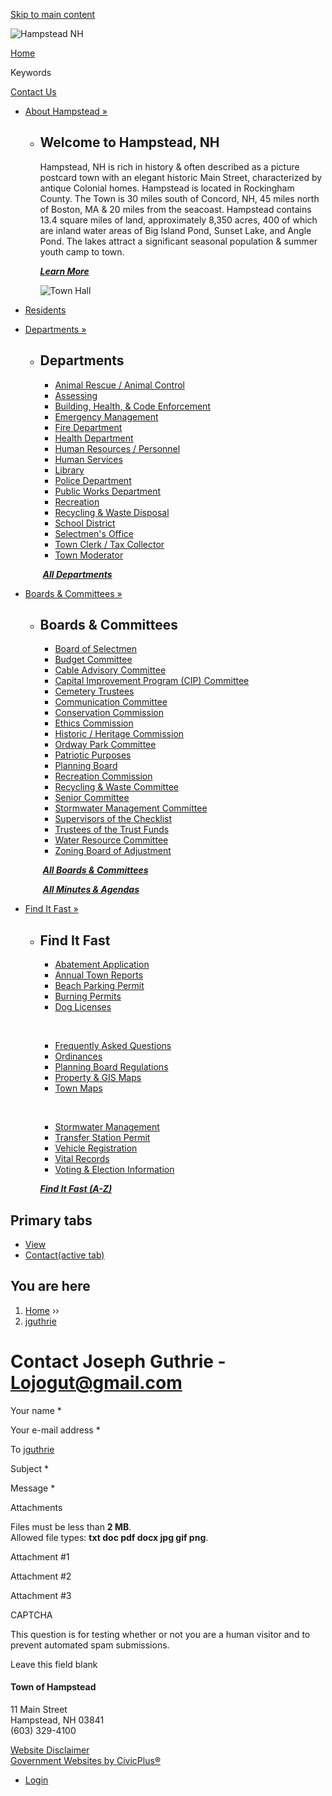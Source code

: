 [Skip to main content](https://www.hampsteadnh.us/user/60/contact/)

![Hampstead NH](https://www.hampsteadnh.us/sites/all/themes/custom/sites/hampsteadnh/vts_hampsteadnh/logo.png)

[Home](https://www.hampsteadnh.us)

Keywords

[Contact Us](https://www.hampsteadnh.us/webforms/contact-us) 

- [About Hampstead »](https://www.hampsteadnh.us/about-hampstead)
  
  - ## Welcome to Hampstead, NH
    
    Hampstead, NH is rich in history &amp; often described as a picture postcard town with an elegant historic Main Street, characterized by antique Colonial homes. Hampstead is located in Rockingham County. The Town is 30 miles south of Concord, NH, 45 miles north of Boston, MA &amp; 20 miles from the seacoast. Hampstead contains 13.4 square miles of land, approximately 8,350 acres, 400 of which are inland water areas of Big Island Pond, Sunset Lake, and Angle Pond. The lakes attract a significant seasonal population &amp; summer youth camp to town.
    
    **[*Learn More*](https://www.hampsteadnh.us/about-hampstead)**  
    
    ![Town Hall](https://www.hampsteadnh.us/sites/g/files/vyhlif661/f/resize/imce/cutmypic-340x208.png)
- [Residents](https://www.hampsteadnh.us/residents)
- [Departments »](https://www.hampsteadnh.us/departments)
  
  - ## Departments
    
    - [Animal Rescue / Animal Control](https://www.hampsteadnh.us/animal-rescue-animal-control)
    - [Assessing](https://www.hampsteadnh.us/assessing)
    - [Building, Health, &amp; Code Enforcement](https://www.hampsteadnh.us/building-health-code-enforcement)
    - [Emergency Management](https://www.hampsteadnh.us/emergency-management)
    - [Fire Department](https://www.hampsteadnh.us/fire-department)
    
    <!--THE END-->
    
    - [Health Department](https://www.hampsteadnh.us/health-department)
    - [Human Resources / Personnel](https://www.hampsteadnh.us/human-resources)
    - [Human Services](https://www.hampsteadnh.us/human-services)
    - [Library](https://www.hampsteadnh.us/library)
    - [Police Department](https://www.hampsteadnh.us/police-department)
    - [Public Works Department](https://www.hampsteadnh.us/public-works-department)
    - [Recreation](https://www.hampsteadnh.us/recreation)
    
    <!--THE END-->
    
    - [Recycling &amp; Waste Disposal](https://www.hampsteadnh.us/recycling-waste)
    - [School District](https://www.hampsteadschools.net)
    - [Selectmen's Office](https://www.hampsteadnh.us/selectboard)
    - [Town Clerk / Tax Collector](https://www.hampsteadnh.us/town-clerk-tax-collector)
    - [Town Moderator](https://www.hampsteadnh.us/town-moderator)
    
     **[*All Departments*](https://www.hampsteadnh.us/departments)**
- [Boards &amp; Committees »](https://www.hampsteadnh.us/boards)
  
  - ## Boards &amp; Committees
    
    - [Board of Selectmen](https://www.hampsteadnh.us/selectboard)
    - [Budget Committee](https://www.hampsteadnh.us/budget-committee)
    - [Cable Advisory Committee](https://www.hampsteadnh.us/cable-advisory-committee)
    - [Capital Improvement Program (CIP) Committee](https://www.hampsteadnh.us/capital-improvement-plan-cip-committee)
    - [Cemetery Trustees](https://www.hampsteadnh.us/cemetery-trustees)
    - [Communication Committee](https://www.hampsteadnh.us/communication-committee)
    - [Conservation Commission](https://www.hampsteadnh.us/conservation-commission)
    - [Ethics Commission](https://www.hampsteadnh.us/ethics-commission)
    
    <!--THE END-->
    
    - [Historic / Heritage Commission](https://www.hampsteadnh.us/historic-heritage-commission)
    - [Ordway Park Committee](https://www.hampsteadnh.us/ordway-park-committee)
    - [Patriotic Purposes](https://www.hampsteadnh.us/patriotic-purposes)
    - [Planning Board](https://www.hampsteadnh.us/planning-board)
    - [Recreation Commission](https://www.hampsteadnh.us/recreation)
    - [Recycling &amp; Waste Committee](https://www.hampsteadnh.us/recycling-waste)
    - [Senior Committee](https://www.hampsteadnh.us/senior-committee)
    - [Stormwater Management Committee](https://www.hampsteadnh.us/stormwater-management-committee)
    - [Supervisors of the Checklist](https://www.hampsteadnh.us/supervisors-checklist)
    
    <!--THE END-->
    
    - [Trustees of the Trust Funds](https://www.hampsteadnh.us/trustees-trust-funds)
    - [Water Resource Committee](https://www.hampsteadnh.us/water-resource-committee)
    - [Zoning Board of Adjustment](https://www.hampsteadnh.us/zoning-board-adjustment)
    
     *[**All Boards &amp; Committees**](https://www.hampsteadnh.us/boards)*
    
     *[**All Minutes &amp; Agendas**](https://www.hampsteadnh.us/minutes-and-agendas)*
- [Find It Fast »](https://www.hampsteadnh.us/where)
  
  - ## Find It Fast
    
    - [Abatement Application](https://www.hampsteadnh.us/assessing/files/abatement-application)
    - [Annual Town Reports](https://www.hampsteadnh.us/board-selectmen/pages/annual-town-reports)
    - [Beach Parking Permit](https://www.hampsteadnh.us/town-clerk-tax-collector/files/beach-parking-permits-2019)
    - [Burning Permits](https://www.hampsteadnh.us/fire-department/pages/burning-permits)
    - [Dog Licenses](https://www.hampsteadnh.us/town-clerk-tax-collector/pages/dog-licenses)
    
     
    
    - [Frequently Asked Questions](https://www.hampsteadnh.us/faqs)
    - [Ordinances](https://www.hampsteadnh.us/ordinances)
    - [Planning Board Regulations](https://www.hampsteadnh.us/planning-board/pages/regulations)
    - [Property &amp; GIS Maps](https://www.axisgis.com/hampsteadnh)
    - [Town Maps](https://www.hampsteadnh.us/planning-board/pages/town-maps)
    
     
    
    - [Stormwater Management](https://www.hampsteadnh.us/stormwater-management)
    - [Transfer Station Permit](https://www.hampsteadnh.us/town-clerk-tax-collector/files/transfer-station-permits-and-coupons-2019)
    - [Vehicle Registration](https://www.hampsteadnh.us/town-clerk-tax-collector/pages/motor-vehicle-registration)
    - [Vital Records](https://www.hampsteadnh.us/town-clerk-tax-collector/pages/vital-records)
    - [Voting &amp; Election Information](https://www.hampsteadnh.us/town-clerk-tax-collector/pages/voting-elections)
    
    **[*Find It Fast (A-Z)*](https://www.hampsteadnh.us/where)**

## Primary tabs

- [View](https://www.hampsteadnh.us/users/jguthrie)
- [Contact(active tab)](https://www.hampsteadnh.us/user/60/contact)

## You are here

1. [Home](https://www.hampsteadnh.us) ››
2. [jguthrie](https://www.hampsteadnh.us/users/jguthrie)

# Contact Joseph Guthrie - Lojogut@gmail.com

Your name *

Your e-mail address *

To [jguthrie](https://www.hampsteadnh.us/users/jguthrie "View user profile.")

Subject *

Message *

Attachments

Files must be less than **2 MB**.  
Allowed file types: **txt doc pdf docx jpg gif png**.

Attachment #1

Attachment #2

Attachment #3

CAPTCHA

This question is for testing whether or not you are a human visitor and to prevent automated spam submissions.

Leave this field blank

#### Town of Hampstead

11 Main Street  
Hampstead, NH 03841  
(603) 329-4100

[Website Disclaimer](https://www.hampsteadnh.us/home/pages/website-disclaimer-privacy-policy)  
[Government Websites by CivicPlus®](https://www.civicplus.com)

- [Login](https://www.hampsteadnh.us/user/login?current=user%2F60%2Fcontact)